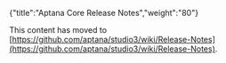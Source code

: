 {"title":"Aptana Core Release Notes","weight":"80"}

This content has moved to [https://github.com/aptana/studio3/wiki/Release-Notes](https://github.com/aptana/studio3/wiki/Release-Notes).

